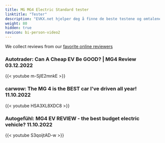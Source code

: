 ```yaml
---
title: MG MG4 Electric Standard tester
linktitle: "Tester"
description: "EVKX.net hjelper deg å finne de beste testene og omtalene av denne modellen. "
weight: 80
hidden: true
navicon: bi-person-video2
---
```

We collect reviews from our [favorite online reviewers](/guides/evreviewers/)

### Autotrader: Can A Cheap EV Be GOOD? | MG4 Review  03.12.2022

{{< youtube m-SjlE2mnkE >}}

### carwow: The MG 4 is the BEST car I've driven all year! 11.10.2022

{{< youtube HSA3XL8XDC8 >}}

### Autogefühl: MG4 EV REVIEW - the best budget electric vehicle? 11.10.2022

{{< youtube S3qoijtAD-w >}}

